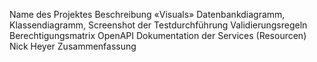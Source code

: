 Name des Projektes 
Beschreibung
«Visuals» Datenbankdiagramm, Klassendiagramm, Screenshot der Testdurchführung
Validierungsregeln
Berechtigungsmatrix
OpenAPI Dokumentation der Services (Resourcen)
Nick Heyer
Zusammenfassung

